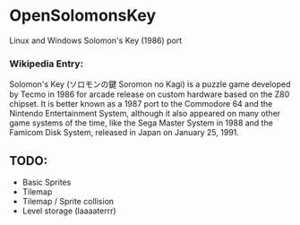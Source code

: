 # OpenSolomonsKey
Linux and Windows Solomon's Key (1986) port

### Wikipedia Entry:
Solomon's Key (ソロモンの鍵 Soromon no Kagi) is a puzzle game developed by Tecmo in 1986 for arcade release on custom hardware based on the Z80 chipset. It is better known as a 1987 port to the Commodore 64 and the Nintendo Entertainment System, although it also appeared on many other game systems of the time, like the Sega Master System in 1988 and the Famicom Disk System, released in Japan on January 25, 1991.

## TODO:
* Basic Sprites
* Tilemap
* Tilemap / Sprite collision
* Level storage (laaaaterrr)